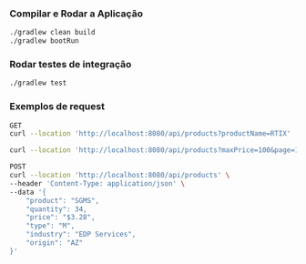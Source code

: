 ### Compilar e Rodar a Aplicação
```sh
./gradlew clean build
./gradlew bootRun
```

### Rodar testes de integração
```sh
./gradlew test
```

### Exemplos de request
```sh
GET
curl --location 'http://localhost:8080/api/products?productName=RTIX'

curl --location 'http://localhost:8080/api/products?maxPrice=100&page=1&size=5'

POST
curl --location 'http://localhost:8080/api/products' \
--header 'Content-Type: application/json' \
--data '{
    "product": "SGMS",
    "quantity": 34,
    "price": "$3.28",
    "type": "M",
    "industry": "EDP Services",
    "origin": "AZ"
}'
```
